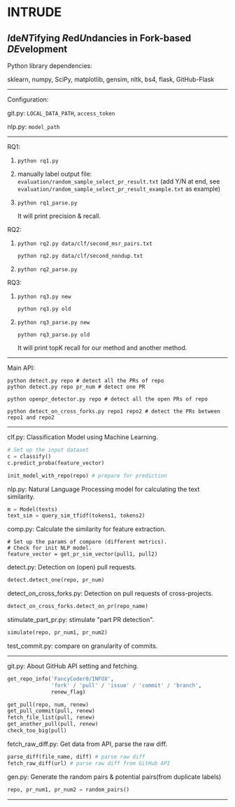 # INTRUDE

## *I*de*NT*ifying *R*ed*U*ndancies in Fork-based *DE*velopment


Python library dependencies:

sklearn, numpy, SciPy, matplotlib, gensim, nltk, bs4, flask, GitHub-Flask

---

Configuration:

git.py: `LOCAL_DATA_PATH`, `access_token`

nlp.py: `model_path`

---

RQ1:
1. `python rq1.py`
2. manually label output file: `evaluation/random_sample_select_pr_result.txt` (add Y/N at end, see `evaluation/random_sample_select_pr_result_example.txt` as example)
3. `python rq1_parse.py`

   It will print precision & recall.

RQ2:
1. `python rq2.py data/clf/second_msr_pairs.txt`

   `python rq2.py data/clf/second_nondup.txt`
2. `python rq2_parse.py`

RQ3:
1. `python rq3.py new`

   `python rq3.py old`

2. `python rq3_parse.py new`

   `python rq3_parse.py old`
 
   It will print topK recall for our method and another method.

---
Main API:
```
python detect.py repo # detect all the PRs of repo
python detect.py repo pr_num # detect one PR

python openpr_detector.py repo # detect all the open PRs of repo

python detect_on_cross_forks.py repo1 repo2 # detect the PRs between repo1 and repo2
```

---

clf.py: Classification Model using Machine Learning.

``` python
# Set up the input dataset
c = classify()
c.predict_proba(feature_vector)

init_model_with_repo(repo) # prepare for prediction
```



nlp.py: Natural Language Processing model for calculating the text similarity.


``` python
m = Model(texts)
text_sim = query_sim_tfidf(tokens1, tokens2)
```


comp.py: Calculate the similarity for feature extraction.

``` 
# Set up the params of compare (different metrics).
# Check for init NLP model.
feature_vector = get_pr_sim_vector(pull1, pull2)
```



detect.py: Detection on (open) pull requests.

``` python
detect.detect_one(repo, pr_num)
```


detect_on_cross_forks.py: Detection on pull requests of cross-projects.

``` python
detect_on_cross_forks.detect_on_pr(repo_name)
```



stimulate_part_pr.py: stimulate "part PR detection".

``` python
simulate(repo, pr_num1, pr_num2)
```



test_commit.py: compare on granularity of commits.



---

git.py: About GitHub API setting and fetching.

``` python
get_repo_info('FancyCoder0/INFOX',
              'fork' / 'pull' / 'issue' / 'commit' / 'branch',
              renew_flag)

get_pull(repo, num, renew)
get_pull_commit(pull, renew)
fetch_file_list(pull, renew)
get_another_pull(pull, renew)
check_too_big(pull)
```


fetch_raw_diff.py: Get data from API, parse the raw diff.

``` python
parse_diff(file_name, diff) # parse raw diff
fetch_raw_diff(url) # parse raw diff from GitHub API
```



gen.py: Generate the random pairs & potential pairs(from duplicate labels)

``` python
repo, pr_num1, pr_num2 = random_pairs()
```



---
